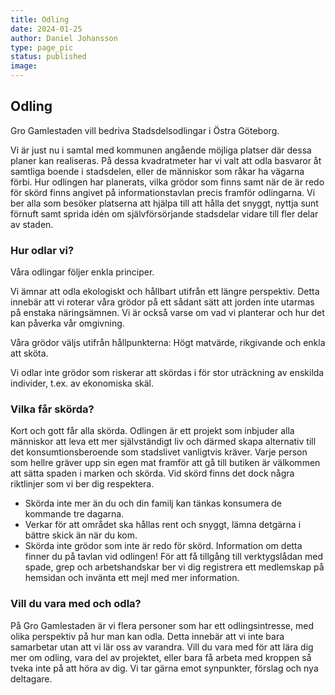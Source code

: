 ```yaml
---
title: Odling
date: 2024-01-25
author: Daniel Johansson
type: page_pic
status: published
image: 
---
```


## Odling

Gro Gamlestaden vill bedriva Stadsdelsodlingar i Östra Göteborg.

Vi är just nu i samtal med kommunen angående möjliga platser där dessa planer
kan realiseras.
På dessa kvadratmeter har vi valt att odla basvaror åt samtliga
boende i stadsdelen, eller de människor som råkar ha vägarna förbi.
Hur odlingen har planerats, vilka grödor som finns samt
när de är redo för skörd finns angivet på informationstavlan precis framför
odlingarna. Vi ber alla som besöker platserna att hjälpa till att hålla det snyggt,
nyttja sunt förnuft samt sprida idén om självförsörjande stadsdelar vidare till
fler delar av staden.

### Hur odlar vi?

Våra odlingar följer enkla principer.

Vi ämnar att odla ekologiskt och hållbart utifrån ett längre perspektiv.
Detta innebär att vi roterar våra grödor på ett sådant sätt att
jorden inte utarmas på enstaka näringsämnen. Vi är också varse om vad
vi planterar och hur det kan påverka vår omgivning.

Våra grödor väljs utifrån hållpunkterna:
Högt matvärde, rikgivande och enkla att sköta.

Vi odlar inte grödor som riskerar att skördas i för stor uträckning av
enskilda individer, t.ex. av ekonomiska skäl.

### Vilka får skörda?

Kort och gott får alla skörda.
Odlingen är ett projekt som inbjuder alla människor att  leva ett mer
självständigt liv och därmed skapa alternativ till det konsumtionsberoende som
stadslivet vanligtvis kräver. Varje person som hellre gräver upp sin egen mat
framför att gå till butiken är välkommen att sätta spaden i marken och skörda.
Vid skörd finns det dock några riktlinjer som vi ber dig respektera.

* Skörda inte mer än du och din familj kan tänkas konsumera de kommande tre dagarna.
* Verkar för att området ska hållas rent och snyggt, lämna detgärna i bättre
skick än när du kom.
* Skörda inte grödor som inte är redo för skörd. Information om detta finner du
på tavlan vid odlingen!
För att få tillgång till verktygslådan med spade, grep och arbetshandskar ber vi
dig registrera ett medlemskap på hemsidan och invänta ett mejl med mer information.

### Vill du vara med och odla?

På Gro Gamlestaden är vi flera personer som har ett odlingsintresse, med olika
perspektiv på hur man kan odla. Detta innebär att vi inte bara samarbetar utan
att vi lär oss av varandra.
Vill du vara med för att lära dig mer om odling, vara del av projektet, eller
bara få arbeta med kroppen så tveka inte på att höra av dig. Vi tar gärna emot
synpunkter, förslag och nya deltagare.

